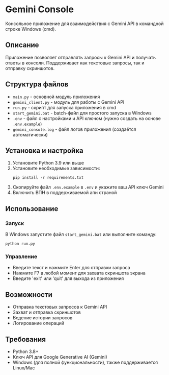 # Gemini Console

Консольное приложение для взаимодействия с Gemini API в командной строке Windows (cmd).

## Описание

Приложение позволяет отправлять запросы к Gemini API и получать ответы в консоли. Поддерживает как текстовые запросы, так и отправку скриншотов.

## Структура файлов

- `main.py` - основной модуль приложения
- `gemini_client.py` - модуль для работы с Gemini API
- `run.py` - скрипт для запуска приложения в cmd
- `start_gemini.bat` - batch-файл для простого запуска в Windows
- `.env` - файл с настройками и API ключом (нужно создать на основе `.env.example`)
- `gemini_console.log` - файл логов приложения (создаётся автоматически)

## Установка и настройка

1. Установите Python 3.9 или выше
2. Установите необходимые зависимости:
   ```
   pip install -r requirements.txt
   ```
3. Скопируйте файл `.env.example` в `.env` и укажите ваш API ключ Gemini
4. Включить ВПН в поддерживаемой апи страной

## Использование

### Запуск


В Windows запустите файл `start_gemini.bat` или выполните команду:
```
python run.py
```

### Управление

- Введите текст и нажмите Enter для отправки запроса
- Нажмите F7 в любой момент для захвата скриншота экрана
- Введите 'exit' или 'quit' для выхода из приложения

## Возможности

- Отправка текстовых запросов к Gemini API
- Захват и отправка скриншотов
- Ведение истории запросов
- Логирование операций

## Требования

- Python 3.8+
- Ключ API для Google Generative AI (Gemini)
- Windows (для полной функциональности), также поддерживается Linux/Mac